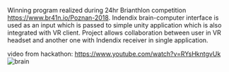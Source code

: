 Winning program realized during 24hr Brianthlon competition https://www.br41n.io/Poznan-2018. 
Indendix brain-computer interface is used as an input which is passed to simple unity application which is also integrated with VR client. Project allows collaboration between user in VR headset and another one with Indendix receiver in single application.  

video from hackathon: https://www.youtube.com/watch?v=RYsHkntgvUk
![brain](https://github.com/user-attachments/assets/315662ed-826f-404a-9f69-fee5dd3751b3)
